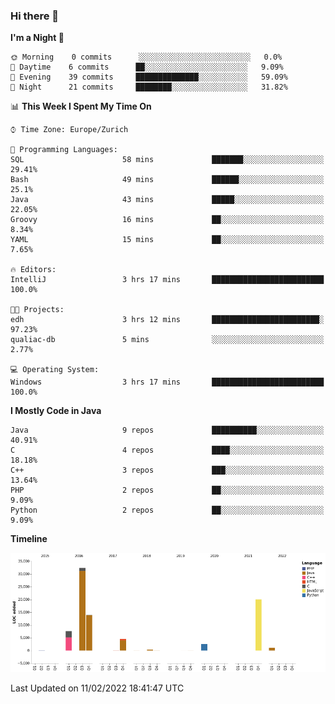 ### Hi there 👋

<!--START_SECTION:waka-->
**I'm a Night 🦉** 

```text
🌞 Morning    0 commits      ░░░░░░░░░░░░░░░░░░░░░░░░░   0.0% 
🌆 Daytime    6 commits      ██░░░░░░░░░░░░░░░░░░░░░░░   9.09% 
🌃 Evening    39 commits     ██████████████░░░░░░░░░░░   59.09% 
🌙 Night      21 commits     ████████░░░░░░░░░░░░░░░░░   31.82%

```


📊 **This Week I Spent My Time On** 

```text
⌚︎ Time Zone: Europe/Zurich

💬 Programming Languages: 
SQL                      58 mins             ███████░░░░░░░░░░░░░░░░░░   29.41% 
Bash                     49 mins             ██████░░░░░░░░░░░░░░░░░░░   25.1% 
Java                     43 mins             █████░░░░░░░░░░░░░░░░░░░░   22.05% 
Groovy                   16 mins             ██░░░░░░░░░░░░░░░░░░░░░░░   8.34% 
YAML                     15 mins             ██░░░░░░░░░░░░░░░░░░░░░░░   7.65%

🔥 Editors: 
IntelliJ                 3 hrs 17 mins       █████████████████████████   100.0%

🐱‍💻 Projects: 
edh                      3 hrs 12 mins       ████████████████████████░   97.23% 
qualiac-db               5 mins              ░░░░░░░░░░░░░░░░░░░░░░░░░   2.77%

💻 Operating System: 
Windows                  3 hrs 17 mins       █████████████████████████   100.0%

```

**I Mostly Code in Java** 

```text
Java                     9 repos             ██████████░░░░░░░░░░░░░░░   40.91% 
C                        4 repos             ████░░░░░░░░░░░░░░░░░░░░░   18.18% 
C++                      3 repos             ███░░░░░░░░░░░░░░░░░░░░░░   13.64% 
PHP                      2 repos             ██░░░░░░░░░░░░░░░░░░░░░░░   9.09% 
Python                   2 repos             ██░░░░░░░░░░░░░░░░░░░░░░░   9.09%

```


**Timeline**

![Chart not found](https://raw.githubusercontent.com/JimR21/JimR21/master/charts/bar_graph.png) 


 Last Updated on 11/02/2022 18:41:47 UTC
<!--END_SECTION:waka-->

<!--
**JimR21/JimR21** is a ✨ _special_ ✨ repository because its `README.md` (this file) appears on your GitHub profile.

Here are some ideas to get you started:

- 🔭 I’m currently working on ...
- 🌱 I’m currently learning ...
- 👯 I’m looking to collaborate on ...
- 🤔 I’m looking for help with ...
- 💬 Ask me about ...
- 📫 How to reach me: ...
- 😄 Pronouns: ...
- ⚡ Fun fact: ...
-->
